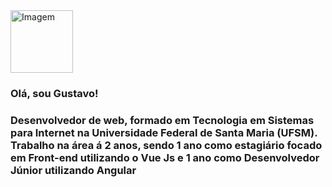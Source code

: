 <img heigth="100px" width="100px" src="https://c4.wallpaperflare.com/wallpaper/811/204/975/minimalism-code-wallpaper-preview.jpg" alt="Imagem" />

<h3>Olá, sou Gustavo!</h3>
<h3>Desenvolvedor de web, formado em Tecnologia em Sistemas para Internet na Universidade Federal de Santa Maria (UFSM). Trabalho na área á 2 anos, sendo 1 ano como estagiário focado em Front-end utilizando o Vue Js e 1 ano como Desenvolvedor Júnior utilizando Angular</h3>

